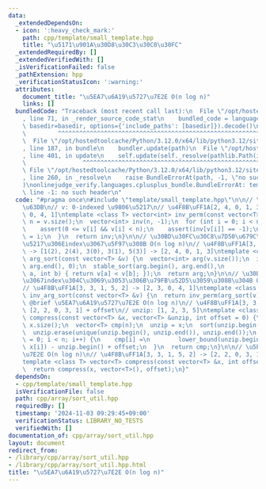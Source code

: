 ```yaml
---
data:
  _extendedDependsOn:
  - icon: ':heavy_check_mark:'
    path: cpp/template/small_template.hpp
    title: "\u5171\u901A\u30D8\u30C3\u30C0\u30FC"
  _extendedRequiredBy: []
  _extendedVerifiedWith: []
  _isVerificationFailed: false
  _pathExtension: hpp
  _verificationStatusIcon: ':warning:'
  attributes:
    document_title: "\u5EA7\u6A19\u5727\u7E2E O(n log n)"
    links: []
  bundledCode: "Traceback (most recent call last):\n  File \"/opt/hostedtoolcache/Python/3.12.0/x64/lib/python3.12/site-packages/onlinejudge_verify/documentation/build.py\"\
    , line 71, in _render_source_code_stat\n    bundled_code = language.bundle(stat.path,\
    \ basedir=basedir, options={'include_paths': [basedir]}).decode()\n          \
    \         ^^^^^^^^^^^^^^^^^^^^^^^^^^^^^^^^^^^^^^^^^^^^^^^^^^^^^^^^^^^^^^^^^^^^^^^^^^^^^^^^^\n\
    \  File \"/opt/hostedtoolcache/Python/3.12.0/x64/lib/python3.12/site-packages/onlinejudge_verify/languages/cplusplus.py\"\
    , line 187, in bundle\n    bundler.update(path)\n  File \"/opt/hostedtoolcache/Python/3.12.0/x64/lib/python3.12/site-packages/onlinejudge_verify/languages/cplusplus_bundle.py\"\
    , line 401, in update\n    self.update(self._resolve(pathlib.Path(included), included_from=path))\n\
    \                ^^^^^^^^^^^^^^^^^^^^^^^^^^^^^^^^^^^^^^^^^^^^^^^^^^^^^^^^^\n \
    \ File \"/opt/hostedtoolcache/Python/3.12.0/x64/lib/python3.12/site-packages/onlinejudge_verify/languages/cplusplus_bundle.py\"\
    , line 260, in _resolve\n    raise BundleErrorAt(path, -1, \"no such header\"\
    )\nonlinejudge_verify.languages.cplusplus_bundle.BundleErrorAt: template/small_template.hpp:\
    \ line -1: no such header\n"
  code: "#pragma once\n#include \"template/small_template.hpp\"\n\n// \u9006\u7F6E\
    \u63DB\n// v: 0-indexed \u9806\u5217\n// \u4F8B\uFF1A[2, 4, 0, 1, 3] -> [2, 3,\
    \ 0, 4, 1]\ntemplate <class T> vector<int> inv_perm(const vector<T> &v) {\n  int\
    \ n = v.size();\n  vector<int> inv(n, -1);\n  for (int i = 0; i < n; i++) {\n\
    \    assert(0 <= v[i] && v[i] < n);\n    assert(inv[v[i]] == -1);\n    inv[v[i]]\
    \ = i;\n  }\n  return inv;\n}\n\n// \u30BD\u30FC\u30C8\u7D50\u679C\u3092\u914D\
    \u5217\u306Eindex\u3067\u5F97\u308B O(n log n)\n// \u4F8B\uFF1A[3, 3, 1, 5, 2]\
    \ -> [1(2), 2(4), 3(0), 3(1), 5(3)] -> [2, 4, 0, 1, 3]\ntemplate <class T> vector<int>\
    \ arg_sort(const vector<T> &v) {\n  vector<int> arg(v.size());\n  iota(arg.begin(),\
    \ arg.end(), 0);\n  stable_sort(arg.begin(), arg.end(),\n              [&](int\
    \ a, int b) { return v[a] < v[b]; });\n  return arg;\n}\n\n// \u30BD\u30FC\u30C8\
    \u3067index\u304C\u3069\u3053\u306B\u79FB\u52D5\u3059\u308B\u304B O(n log n)\n\
    // \u4F8B\uFF1A[3, 3, 1, 5, 2] -> [2, 3, 0, 4, 1]\ntemplate <class T> vector<int>\
    \ inv_arg_sort(const vector<T> &v) {\n  return inv_perm(arg_sort(v));\n}\n\n//\
    \ @brief \u5EA7\u6A19\u5727\u7E2E O(n log n)\n// \u4F8B\uFF1A[3, 3, 1, 5, 2] ->\
    \ [2, 2, 0, 3, 1] + offset\n// unzip: [1, 2, 3, 5]\ntemplate <class T>\nvector<T>\
    \ compress(const vector<T> &x, vector<T> &unzip, int offset = 0) {\n  int n =\
    \ x.size();\n  vector<T> cmp(n);\n  unzip = x;\n  sort(unzip.begin(), unzip.end());\n\
    \  unzip.erase(unique(unzip.begin(), unzip.end()), unzip.end());\n  for (int i\
    \ = 0; i < n; i++) {\n    cmp[i] =\n        lower_bound(unzip.begin(), unzip.end(),\
    \ x[i]) - unzip.begin() + offset;\n  }\n  return cmp;\n}\n\n// \u5EA7\u6A19\u5727\
    \u7E2E O(n log n)\n// \u4F8B\uFF1A[3, 3, 1, 5, 2] -> [2, 2, 0, 3, 1] + offset\n\
    template <class T> vector<T> compress(const vector<T> &x, int offset = 0) {\n\
    \  return compress(x, vector<T>(), offset);\n}"
  dependsOn:
  - cpp/template/small_template.hpp
  isVerificationFile: false
  path: cpp/array/sort_util.hpp
  requiredBy: []
  timestamp: '2024-11-03 09:29:45+09:00'
  verificationStatus: LIBRARY_NO_TESTS
  verifiedWith: []
documentation_of: cpp/array/sort_util.hpp
layout: document
redirect_from:
- /library/cpp/array/sort_util.hpp
- /library/cpp/array/sort_util.hpp.html
title: "\u5EA7\u6A19\u5727\u7E2E O(n log n)"
---
```

